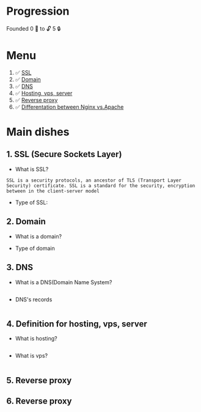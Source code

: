 # Progression

Founded 0 :key: to :unlock: 5 :lock:

# Menu

<ol>
    <li> ✅
        <a href='#1'>
            SSL
        </a>
    </li>
    <li> ✅
        <a href='#2'>
            Domain
        </a>
    </li>
    <li> ✅
        <a href='#3'>
            DNS
        </a>
    </li>
    <li> ✅
        <a href='#4'>
            Hosting, vps, server
        </a>
    </li>
    <li> ✅
        <a href='#5'>
            Reverse proxy
        </a>
    </li>
    <li> ✅
        <a href='#6'>
            Differentation between Nginx vs.Apache
        </a>
    </li>
</ol>

# Main dishes

## 1. SSL (Secure Sockets Layer)

* What is SSL?

```
SSL is a security protocols, an ancestor of TLS (Transport Layer Security) certificate. SSL is a standard for the security, encryption between in the client-server model
```

* Type of SSL:

## 2. Domain

* What is a domain?

* Type of domain

## 3. DNS

* What is a DNS(Domain Name System?

```

```

* DNS's records

```

```

<div id='4'></div>

## 4. Definition for hosting, vps, server

* What is hosting?

```

```

* What is vps?

```

```

<div id='5'></div>

## 5. Reverse proxy

<div id='6'></div>

## 6. Reverse proxy